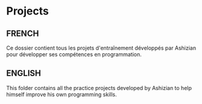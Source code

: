 # Projects

## FRENCH

Ce dossier contient tous les projets d'entraînement développés par Ashizian pour développer ses compétences en programmation.

## ENGLISH

This folder contains all the practice projects developed by Ashizian to help himself improve his own programming skills.
